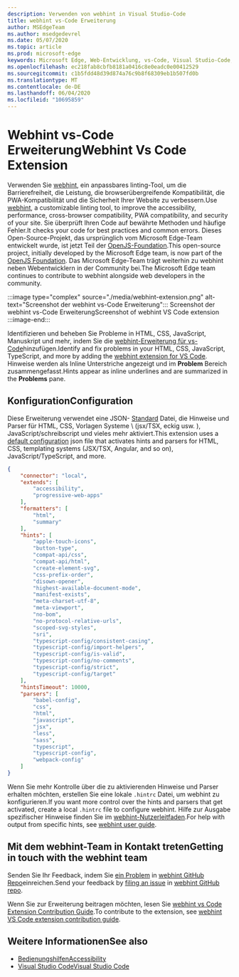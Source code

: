 ```yaml
---
description: Verwenden von webhint in Visual Studio-Code
title: webhint vs-Code Erweiterung
author: MSEdgeTeam
ms.author: msedgedevrel
ms.date: 05/07/2020
ms.topic: article
ms.prod: microsoft-edge
keywords: Microsoft Edge, Web-Entwicklung, vs-Code, Visual Studio-Code, webhint
ms.openlocfilehash: ec218fab8cbfb8181a0416c8e0eadc0e00412529
ms.sourcegitcommit: c1b5fdd48d39d874a76c9b8f68309eb1b507fd0b
ms.translationtype: MT
ms.contentlocale: de-DE
ms.lasthandoff: 06/04/2020
ms.locfileid: "10695859"
---
```

# <span data-ttu-id="4885d-104">Webhint vs-Code Erweiterung</span><span class="sxs-lookup"><span data-stu-id="4885d-104">Webhint Vs Code Extension</span></span>  

<span data-ttu-id="4885d-105">Verwenden Sie [webhint][WebhintMain], ein anpassbares linting-Tool, um die Barrierefreiheit, die Leistung, die browserübergreifende Kompatibilität, die PWA-Kompatibilität und die Sicherheit Ihrer Website zu verbessern.</span><span class="sxs-lookup"><span data-stu-id="4885d-105">Use [webhint][WebhintMain], a customizable linting tool, to improve the accessibility, performance, cross-browser compatibility, PWA compatibility, and security of your site.</span></span>  <span data-ttu-id="4885d-106">Sie überprüft Ihren Code auf bewährte Methoden und häufige Fehler.</span><span class="sxs-lookup"><span data-stu-id="4885d-106">It checks your code for best practices and common errors.</span></span> <span data-ttu-id="4885d-107">Dieses Open-Source-Projekt, das ursprünglich vom Microsoft Edge-Team entwickelt wurde, ist jetzt Teil der [OpenJS-Foundation][OpenjsFoundation].</span><span class="sxs-lookup"><span data-stu-id="4885d-107">This open-source project, initially developed by the Microsoft Edge team, is now part of the [OpenJS Foundation][OpenjsFoundation].</span></span>  <span data-ttu-id="4885d-108">Das Microsoft Edge-Team trägt weiterhin zu webhint neben Webentwicklern in der Community bei.</span><span class="sxs-lookup"><span data-stu-id="4885d-108">The Microsoft Edge team continues to contribute to webhint alongside web developers in the community.</span></span>  

:::image type="complex" source="./media/webhint-extension.png" alt-text="Screenshot der webhint vs-Code Erweiterung":::
   <span data-ttu-id="4885d-110">Screenshot der webhint vs-Code Erweiterung</span><span class="sxs-lookup"><span data-stu-id="4885d-110">Screenshot of webhint VS Code extension</span></span>  
:::image-end:::

<!--![Screenshot of webhint VS Code extension][ImageWebhintExtension]  -->  

<span data-ttu-id="4885d-111">Identifizieren und beheben Sie Probleme in HTML, CSS, JavaScript, Manuskript und mehr, indem Sie die [webhint-Erweiterung für vs-Code][VisualstudioMarketplaceWebhint]hinzufügen.</span><span class="sxs-lookup"><span data-stu-id="4885d-111">Identify and fix problems in your HTML, CSS, JavaScript, TypeScript, and more by adding the [webhint extension for VS Code][VisualstudioMarketplaceWebhint].</span></span>  <span data-ttu-id="4885d-112">Hinweise werden als Inline Unterstriche angezeigt und im **Problem** Bereich zusammengefasst.</span><span class="sxs-lookup"><span data-stu-id="4885d-112">Hints appear as inline underlines and are summarized in the **Problems** pane.</span></span>  

## <span data-ttu-id="4885d-113">Konfiguration</span><span class="sxs-lookup"><span data-stu-id="4885d-113">Configuration</span></span>  

<span data-ttu-id="4885d-114">Diese Erweiterung verwendet eine JSON- [Standard][GithubWebhintioIndexjson] Datei, die Hinweise und Parser für HTML, CSS, Vorlagen Systeme \ (jsx/TSX, eckig usw. \), JavaScript/schreibscript und vieles mehr aktiviert.</span><span class="sxs-lookup"><span data-stu-id="4885d-114">This extension uses a [default configuration][GithubWebhintioIndexjson] json file that activates hints and parsers for HTML, CSS, templating systems \(JSX/TSX, Angular, and so on\), JavaScript/TypeScript, and more.</span></span>  

```json
{
    "connector": "local",
    "extends": [
        "accessibility",
        "progressive-web-apps"
    ],
    "formatters": [
        "html",
        "summary"
    ],
    "hints": [
        "apple-touch-icons",
        "button-type",
        "compat-api/css",
        "compat-api/html",
        "create-element-svg",
        "css-prefix-order",
        "disown-opener",
        "highest-available-document-mode",
        "manifest-exists",
        "meta-charset-utf-8",
        "meta-viewport",
        "no-bom",
        "no-protocol-relative-urls",
        "scoped-svg-styles",
        "sri",
        "typescript-config/consistent-casing",
        "typescript-config/import-helpers",
        "typescript-config/is-valid",
        "typescript-config/no-comments",
        "typescript-config/strict",
        "typescript-config/target"
    ],
    "hintsTimeout": 10000,
    "parsers": [
        "babel-config",
        "css",
        "html",
        "javascript",
        "jsx",
        "less",
        "sass",
        "typescript",
        "typescript-config",
        "webpack-config"
    ]
}
```  

<span data-ttu-id="4885d-115">Wenn Sie mehr Kontrolle über die zu aktivierenden Hinweise und Parser erhalten möchten, erstellen Sie eine lokale `.hintrc` Datei, um webhint zu konfigurieren.</span><span class="sxs-lookup"><span data-stu-id="4885d-115">If you want more control over the hints and parsers that get activated, create a local `.hintrc` file to configure webhint.</span></span>  <span data-ttu-id="4885d-116">Hilfe zur Ausgabe spezifischer Hinweise finden Sie im [webhint-Nutzerleitfaden][WebhintDocsUserguideConfiguringSummary].</span><span class="sxs-lookup"><span data-stu-id="4885d-116">For help with output from specific hints, see [webhint user guide][WebhintDocsUserguideConfiguringSummary].</span></span>  

## <span data-ttu-id="4885d-117">Mit dem webhint-Team in Kontakt treten</span><span class="sxs-lookup"><span data-stu-id="4885d-117">Getting in touch with the webhint team</span></span>  

<span data-ttu-id="4885d-118">Senden Sie Ihr Feedback, indem Sie [ein Problem][GithubWebhintioIssuesNew] in [webhint GitHub Repo][GithubWebhintio]einreichen.</span><span class="sxs-lookup"><span data-stu-id="4885d-118">Send your feedback by [filing an issue][GithubWebhintioIssuesNew] in [webhint GitHub repo][GithubWebhintio].</span></span>  

<span data-ttu-id="4885d-119">Wenn Sie zur Erweiterung beitragen möchten, lesen Sie [webhint vs Code Extension Contribution Guide][GithubWebhintioExtensionVscodeContributing].</span><span class="sxs-lookup"><span data-stu-id="4885d-119">To contribute to the extension, see [webhint VS Code extension contribution guide][GithubWebhintioExtensionVscodeContributing].</span></span>  

## <span data-ttu-id="4885d-120">Weitere Informationen</span><span class="sxs-lookup"><span data-stu-id="4885d-120">See also</span></span>  

*   [<span data-ttu-id="4885d-121">Bedienungshilfen</span><span class="sxs-lookup"><span data-stu-id="4885d-121">Accessibility</span></span>][AccessibilityIndex]  
*   [<span data-ttu-id="4885d-122">Visual Studio Code</span><span class="sxs-lookup"><span data-stu-id="4885d-122">Visual Studio Code</span></span>][VisualstudiocodeIndex]  

<!-- image links -->  

<!--[ImageWebhintExtension]: ./media/webhint-extension.png "Screenshot of webhint VS Code extension"  -->  

<!--links -->  

[AccessibilityIndex]: /microsoft-edge/accessibility "Barrierefreiheit | Microsoft docs"  

[VisualstudiocodeIndex]: /microsoft-edge/visual-studio-code/index "Visual Studio-Code | Microsoft docs"  

[GithubWebhintio]: https://github.com/webhintio/hint "webhint | GitHub"  
[GithubWebhintioExtensionVscodeContributing]: https://github.com/webhintio/hint/blob/master/packages/extension-vscode/CONTRIBUTING.md "Beitrag-webhint | GitHub"  
[GithubWebhintioIndexjson]: https://github.com/webhintio/hint/blob/master/packages/configuration-development/index.json "index.json-webhintio/Hint | GitHub"
[GithubWebhintioIssuesNew]: https://github.com/webhintio/hint/issues/new "Neue Probleme-webhintio/Hint | GitHub"  

[VisualstudioMarketplaceWebhint]: https://marketplace.visualstudio.com/items?itemName=webhint.vscode-webhint "webhint | Visual Studio Marketplace"  

[OpenjsFoundation]:  https://openjsf.org "OpenJS Foundation"  

[WebhintDocsUserguideConfiguringSummary]: https://webhint.io/docs/user-guide/configuring-webhint/summary "Konfigurieren von webhint | webhint-Dokumentation"  
[WebhintMain]:  https://webhint.io "webhint"  
